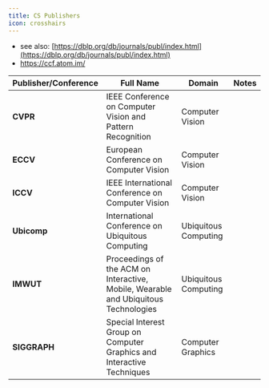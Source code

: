 ```yaml
---
title: CS Publishers
icon: crosshairs
---
```


- see also: [https://dblp.org/db/journals/publ/index.html](https://dblp.org/db/journals/publ/index.html)
- https://ccf.atom.im/

| **Publisher/Conference** | **Full Name** | **Domain** | **Notes** |
|--|-----|--|---|
| **CVPR** | IEEE Conference on Computer Vision and Pattern Recognition | Computer Vision | |
| **ECCV** | European Conference on Computer Vision | Computer Vision | |
| **ICCV** | IEEE International Conference on Computer Vision | Computer Vision | |
| **Ubicomp** | International Conference on Ubiquitous Computing | Ubiquitous Computing | |
| **IMWUT** | Proceedings of the ACM on Interactive, Mobile, Wearable and Ubiquitous Technologies | Ubiquitous Computing | |
| **SIGGRAPH** | Special Interest Group on Computer Graphics and Interactive Techniques | Computer Graphics | |
